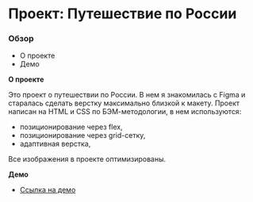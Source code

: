 # Проект: Путешествие по России

### Обзор
* О проекте
* Демо

**О проекте**

Это проект о путешествии по России.
В нем я знакомилась с Figma и старалась сделать верстку максимально близкой к макету.
Проект написан на HTML и CSS по БЭМ-методологии, в нем используются:
- позиционирование через flex,
- позиционирование через grid-сетку,
- адаптивная верстка, 

Все изображения в проекте оптимизированы. 

**Демо**

* [Ссылка на демо](https://russian-travel-eight.vercel.app/)
